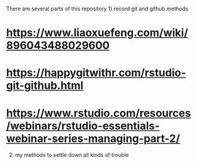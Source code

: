 There are several parts of this repository
1)
record git and github methods 
# https://www.liaoxuefeng.com/wiki/896043488029600
# https://happygitwithr.com/rstudio-git-github.html
# https://www.rstudio.com/resources/webinars/rstudio-essentials-webinar-series-managing-part-2/

2) my methods to settle down all kinds of trouble